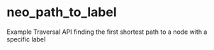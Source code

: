 # neo_path_to_label
Example Traversal API finding the first shortest path to a node with a specific label
